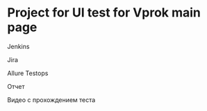 # Project for UI test for Vprok main page





Jenkins

Jira

Allure Testops


Отчет 


Видео с прохождением теста

